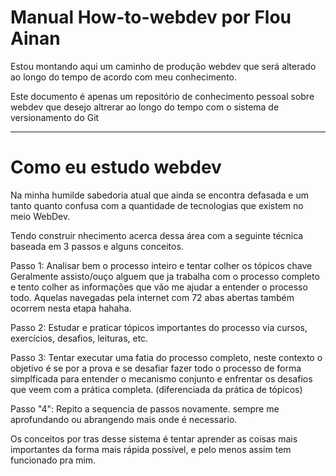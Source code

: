 # Manual How-to-webdev por Flou Ainan

Estou montando aqui um caminho de produção webdev que será alterado ao longo do tempo de acordo com meu conhecimento.

Este documento é apenas um repositório de conhecimento pessoal sobre webdev que desejo altrerar ao longo do tempo com o sistema de versionamento do Git

---------------

# Como eu estudo webdev

Na minha humilde sabedoria atual que ainda se encontra defasada e um tanto quanto confusa com a quantidade de tecnologias que existem no meio WebDev.

Tendo construir nhecimento acerca dessa área com a seguinte técnica baseada em 3 passos e alguns conceitos.

Passo 1: 
Analisar bem o processo inteiro e tentar colher os tópicos chave
Geralmente assisto/ouço alguem que ja trabalha com o processo completo e tento colher as informações que vão me ajudar a entender o processo todo. Aquelas navegadas pela internet com 72 abas abertas também ocorrem nesta etapa hahaha.

Passo 2:
Estudar e praticar tópicos importantes do processo via cursos, exercícios, desafios, leituras, etc.

Passo 3:
Tentar executar uma fatia do processo completo, neste contexto o objetivo é se por a prova e se desafiar fazer todo o processo de forma simplficada para entender o mecanismo conjunto e enfrentar os desafios que veem com a prática completa. (diferenciada da prática de tópicos)

Passo "4":
Repito a sequencia de passos novamente. sempre me aprofundando ou abrangendo mais onde é necessario.

Os conceitos por tras desse sistema é tentar aprender as coisas mais importantes da forma mais rápida possível, e pelo menos assim tem funcionado pra mim.


